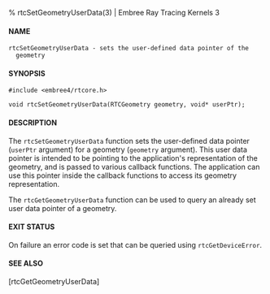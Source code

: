 % rtcSetGeometryUserData(3) | Embree Ray Tracing Kernels 3

#### NAME

    rtcSetGeometryUserData - sets the user-defined data pointer of the
      geometry

#### SYNOPSIS

    #include <embree4/rtcore.h>

    void rtcSetGeometryUserData(RTCGeometry geometry, void* userPtr);

#### DESCRIPTION

The `rtcSetGeometryUserData` function sets the user-defined data
pointer (`userPtr` argument) for a geometry (`geometry` argument). This
user data pointer is intended to be pointing to the application's
representation of the geometry, and is passed to various callback
functions. The application can use this pointer inside the callback
functions to access its geometry representation.

The `rtcGetGeometryUserData` function can be used to query an already
set user data pointer of a geometry.

#### EXIT STATUS

On failure an error code is set that can be queried using
`rtcGetDeviceError`.

#### SEE ALSO

[rtcGetGeometryUserData]
